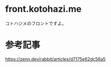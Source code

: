 <!-- @format -->

# front.kotohazi.me

コトハジメのフロントですよ。

# 参考記事

https://zenn.dev/rabbit/articles/d7175e62dc56a5
